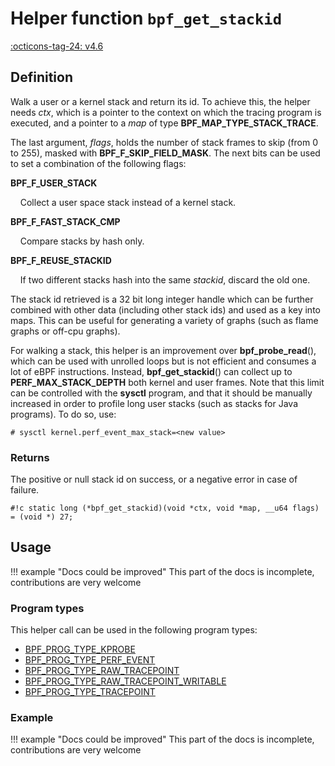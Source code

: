 # Helper function `bpf_get_stackid`

<!-- [FEATURE_TAG](bpf_get_stackid) -->
[:octicons-tag-24: v4.6](https://github.com/torvalds/linux/commit/d5a3b1f691865be576c2bffa708549b8cdccda19)
<!-- [/FEATURE_TAG] -->

## Definition

<!-- [HELPER_FUNC_DEF] -->
Walk a user or a kernel stack and return its id. To achieve this, the helper needs _ctx_, which is a pointer to the context on which the tracing program is executed, and a pointer to a _map_ of type **BPF_MAP_TYPE_STACK_TRACE**.

The last argument, _flags_, holds the number of stack frames to skip (from 0 to 255), masked with **BPF_F_SKIP_FIELD_MASK**. The next bits can be used to set a combination of the following flags:

**BPF_F_USER_STACK**

&nbsp;&nbsp;&nbsp;&nbsp;Collect a user space stack instead of a kernel stack.

**BPF_F_FAST_STACK_CMP**

&nbsp;&nbsp;&nbsp;&nbsp;Compare stacks by hash only.

**BPF_F_REUSE_STACKID**

&nbsp;&nbsp;&nbsp;&nbsp;If two different stacks hash into the same _stackid_, discard the old one.

The stack id retrieved is a 32 bit long integer handle which can be further combined with other data (including other stack ids) and used as a key into maps. This can be useful for generating a variety of graphs (such as flame graphs or off-cpu graphs).

For walking a stack, this helper is an improvement over **bpf_probe_read**(), which can be used with unrolled loops but is not efficient and consumes a lot of eBPF instructions. Instead, **bpf_get_stackid**() can collect up to **PERF_MAX_STACK_DEPTH** both kernel and user frames. Note that this limit can be controlled with the **sysctl** program, and that it should be manually increased in order to profile long user stacks (such as stacks for Java programs). To do so, use:

```
# sysctl kernel.perf_event_max_stack=<new value>
```

### Returns

The positive or null stack id on success, or a negative error in case of failure.

`#!c static long (*bpf_get_stackid)(void *ctx, void *map, __u64 flags) = (void *) 27;`
<!-- [/HELPER_FUNC_DEF] -->

## Usage

!!! example "Docs could be improved"
    This part of the docs is incomplete, contributions are very welcome

### Program types

This helper call can be used in the following program types:

<!-- DO NOT EDIT MANUALLY -->
<!-- [HELPER_FUNC_PROG_REF] -->
 * [BPF_PROG_TYPE_KPROBE](../program-type/BPF_PROG_TYPE_KPROBE.md)
 * [BPF_PROG_TYPE_PERF_EVENT](../program-type/BPF_PROG_TYPE_PERF_EVENT.md)
 * [BPF_PROG_TYPE_RAW_TRACEPOINT](../program-type/BPF_PROG_TYPE_RAW_TRACEPOINT.md)
 * [BPF_PROG_TYPE_RAW_TRACEPOINT_WRITABLE](../program-type/BPF_PROG_TYPE_RAW_TRACEPOINT_WRITABLE.md)
 * [BPF_PROG_TYPE_TRACEPOINT](../program-type/BPF_PROG_TYPE_TRACEPOINT.md)
<!-- [/HELPER_FUNC_PROG_REF] -->

### Example

!!! example "Docs could be improved"
    This part of the docs is incomplete, contributions are very welcome
